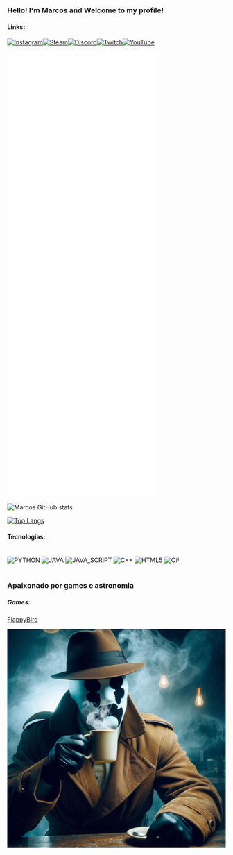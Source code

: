 ### Hello! I'm Marcos and Welcome to my profile!

#### Links:

[![Instagram](https://img.shields.io/badge/Instagram-E4405F?style=for-the-badge&logo=instagram&logoColor=white)](https://www.instagram.com/marcos_otavi.out/)[![Steam](https://img.shields.io/badge/Steam-000000?style=for-the-badge&logo=steam&logoColor=white)](https://steamcommunity.com/id/marcos10010mais1000/)[![Discord](https://img.shields.io/badge/Discord-7289DA?style=for-the-badge&logo=discord&logoColor=white)](https://discord.gg/pkZtRUHXDK)[![Twitch](https://img.shields.io/badge/Twitch-9146FF?style=for-the-badge&logo=twitch&logoColor=white)](https://www.twitch.tv/marcos10010)[![YouTube](https://img.shields.io/badge/YouTube-FF0000?style=for-the-badge&logo=youtube&logoColor=white)](https://www.youtube.com/channel/UCETrhFWytqeTDrKihhLmqbw)

![Metrics](https://github.com/Undercity1914/Undercity1914/blob/main/github-metrics.sgv)

![Marcos GitHub stats](https://github-readme-stats.vercel.app/api?username=undercity1914&show_icons=true&theme=radical)

[![Top Langs](https://github-readme-stats.vercel.app/api/top-langs/?username=undercity1914&layout=donut-vertical)](https://github.com/anuraghazra/github-readme-stats)

#### Tecnologias: 
<div style="display: inline_block"><br>
  <img align="center" alt="PYTHON" src="https://img.shields.io/badge/Python-3776AB?style=for-the-badge&logo=python&logoColor=white"/>
  <img align="center" alt="JAVA" src="https://img.shields.io/badge/Java-ED8B00?style=for-the-badge&logo=openjdk&logoColor=white"/>
  <img align="center" alt="JAVA_SCRIPT" src="https://img.shields.io/badge/JavaScript-323330?style=for-the-badge&logo=javascript&logoColor=F7DF1E"/>
  <img align="center" alt="C++" src="https://img.shields.io/badge/C%2B%2B-00599C?style=for-the-badge&logo=c%2B%2B&logoColor=white"/>
  <img align="center" alt="HTML5" src="https://img.shields.io/badge/HTML5-E34F26?style=for-the-badge&logo=html5&logoColor=white"/> 
  <img align="center" alt="C#" src="https://img.shields.io/badge/c%23-%23239120.svg?style=for-the-badge&logo=csharp&logoColor=white"/>
</div><br>

### Apaixonado por games e astronomia

##### Games: 
[FlappyBird](https://github.com/Undercity1914/FlappyBird/releases/tag/v1)


![Rorschach](img.jpeg)
